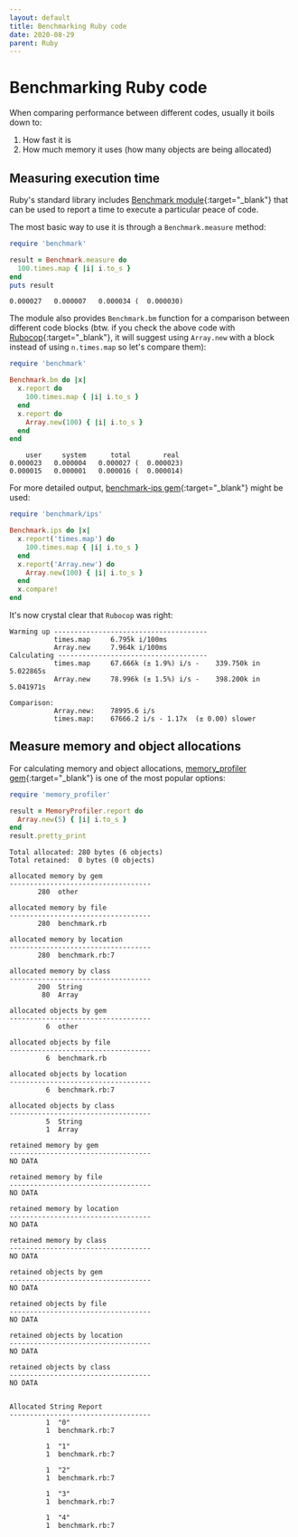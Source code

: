 ```yaml
---
layout: default
title: Benchmarking Ruby code
date: 2020-08-29
parent: Ruby
---
```


# Benchmarking Ruby code

When comparing performance between different codes, usually it boils down to: 

1. How fast it is
2. How much memory it uses (how many objects are being allocated)

## Measuring execution time

Ruby's standard library includes [Benchmark module](https://ruby-doc.org/stdlib-2.7.1/libdoc/benchmark/rdoc/Benchmark.html){:target="_blank"} that can be used to report a time to execute a particular peace of code.

The most basic way to use it is through a `Benchmark.measure` method:

```ruby
require 'benchmark'

result = Benchmark.measure do
  100.times.map { |i| i.to_s }
end
puts result
```

```
0.000027   0.000007   0.000034 (  0.000030)
```

The module also provides `Benchmark.bm` function for a comparison between different code blocks (btw. if you check the above code with [Rubocop](https://rubocop.org){:target="_blank"}, it will suggest using `Array.new` with a block instead of using `n.times.map` so let's compare them):

```ruby
require 'benchmark'

Benchmark.bm do |x|
  x.report do
    100.times.map { |i| i.to_s }
  end
  x.report do
    Array.new(100) { |i| i.to_s }
  end
end
```

```
    user     system      total        real
0.000023   0.000004   0.000027 (  0.000023)
0.000015   0.000001   0.000016 (  0.000014)
```

For more detailed output, [benchmark-ips gem](https://rubygems.org/gems/benchmark-ips){:target="_blank"} might be used:

```ruby
require 'benchmark/ips'

Benchmark.ips do |x|
  x.report('times.map') do
    100.times.map { |i| i.to_s }
  end
  x.report('Array.new') do
    Array.new(100) { |i| i.to_s }
  end
  x.compare!
end
```

It's now crystal clear that `Rubocop` was right:

```
Warming up --------------------------------------
           times.map     6.795k i/100ms
           Array.new     7.964k i/100ms
Calculating -------------------------------------
           times.map     67.666k (± 1.9%) i/s -    339.750k in   5.022865s
           Array.new     78.996k (± 1.5%) i/s -    398.200k in   5.041971s

Comparison:
           Array.new:    78995.6 i/s
           times.map:    67666.2 i/s - 1.17x  (± 0.00) slower
```

## Measure memory and object allocations

For calculating memory and object allocations, [memory_profiler gem](https://github.com/SamSaffron/memory_profiler){:target="_blank"} is one of the most popular options:

```ruby
require 'memory_profiler'

result = MemoryProfiler.report do
  Array.new(5) { |i| i.to_s }
end
result.pretty_print
```

```
Total allocated: 280 bytes (6 objects)
Total retained:  0 bytes (0 objects)

allocated memory by gem
-----------------------------------
       280  other

allocated memory by file
-----------------------------------
       280  benchmark.rb

allocated memory by location
-----------------------------------
       280  benchmark.rb:7

allocated memory by class
-----------------------------------
       200  String
        80  Array

allocated objects by gem
-----------------------------------
         6  other

allocated objects by file
-----------------------------------
         6  benchmark.rb

allocated objects by location
-----------------------------------
         6  benchmark.rb:7

allocated objects by class
-----------------------------------
         5  String
         1  Array

retained memory by gem
-----------------------------------
NO DATA

retained memory by file
-----------------------------------
NO DATA

retained memory by location
-----------------------------------
NO DATA

retained memory by class
-----------------------------------
NO DATA

retained objects by gem
-----------------------------------
NO DATA

retained objects by file
-----------------------------------
NO DATA

retained objects by location
-----------------------------------
NO DATA

retained objects by class
-----------------------------------
NO DATA


Allocated String Report
-----------------------------------
         1  "0"
         1  benchmark.rb:7

         1  "1"
         1  benchmark.rb:7

         1  "2"
         1  benchmark.rb:7

         1  "3"
         1  benchmark.rb:7

         1  "4"
         1  benchmark.rb:7
```
